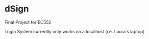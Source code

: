 # dSign
Final Project for EC552

Login System currently only works on a localhost (i.e. Laura's laptop)
